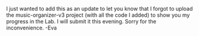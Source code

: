 I just wanted to add this as an update to let you know that I forgot to upload the music-organizer-v3 project
(with all the code I added) to show you my progress in the Lab. I will submit it this evening.
Sorry for the inconvenience. 
-Eva
